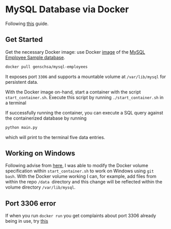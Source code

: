MySQL Database via Docker
=========================

Following [this](https://youtu.be/DiQ5Hni6oRI?si=dm8oqyvRsDATMxSC) guide.

## Get Started

Get the necessary Docker image: use Docker [image](https://hub.docker.com/r/genschsa/mysql-employees) of the [MySQL Employee Sample database](https://dev.mysql.com/doc/employee/en/).

```bash
docker pull genschsa/mysql-employees
```

It exposes port `3306` and supports a mountable volume at `/var/lib/mysql` for persistent data.

With the Docker image on-hand, start a container with the script `start_container.sh`. Execute this script by running `./start_container.sh` in a terminal

If successfully running the container, you can execute a SQL query against the containerized database by running

```python
python main.py
```

which will print to the terminal five data entries.

## Working on Windows

Following advise from [here](https://stackoverflow.com/questions/50608301/docker-mounted-volume-adds-c-to-end-of-windows-path-when-translating-from-linux), I was able to modify the Docker volume specification within `start_container.sh` to work on Windows using `git bash`. With the Docker volume working I can, for example, add files from within the repo `/data `directory and this change will be reflected within the volume directory `/var/lib/mysql`.

## Port 3306 error

If when you run `docker run` you get complaints about port 3306 already being in use, try [this](https://stackoverflow.com/questions/68065284/specified-port-3306-is-already-in-use-when-installing-mysql)

